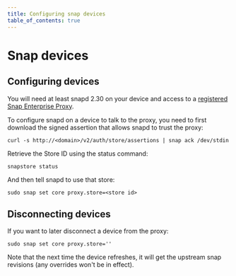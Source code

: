 ```yaml
---
title: Configuring snap devices
table_of_contents: true
---
```


# Snap devices

## Configuring devices

You will need at least snapd 2.30 on your device and access to a
 [registered Snap Enterprise Proxy](register.html).

To configure snapd on a device to talk to the proxy, you need to first
download the signed assertion that allows snapd to trust the proxy:

    curl -s http://<domain>/v2/auth/store/assertions | snap ack /dev/stdin

Retrieve the Store ID using the status command:

    snapstore status

And then tell snapd to use that store:

    sudo snap set core proxy.store=<store id>

## Disconnecting devices

If you want to later disconnect a device from the proxy:

    sudo snap set core proxy.store=''

Note that the next time the device refreshes, it will get the upstream
snap revisions (any overrides won't be in effect).
